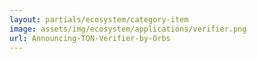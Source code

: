 ```yaml
---
layout: partials/ecosystem/category-item
image: assets/img/ecosystem/applications/verifier.png
url: Announcing-TON-Verifier-by-Orbs
---
```

